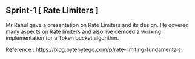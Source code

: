 ## Sprint-1 [ Rate Limiters ]
Mr Rahul gave a presentation on Rate Limiters and its design. He covered many aspects on Rate limiters and also live demoed a working implementation for a Token bucket algorithm.

Reference : https://blog.bytebytego.com/p/rate-limiting-fundamentals
